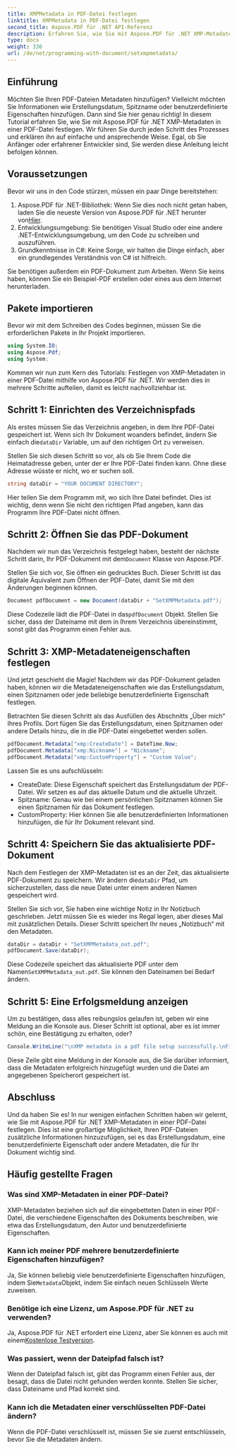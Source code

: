 ```yaml
---
title: XMPMetadata in PDF-Datei festlegen
linktitle: XMPMetadata in PDF-Datei festlegen
second_title: Aspose.PDF für .NET API-Referenz
description: Erfahren Sie, wie Sie mit Aspose.PDF für .NET XMP-Metadaten in einer PDF-Datei festlegen. Diese Schritt-für-Schritt-Anleitung führt Sie durch den gesamten Prozess, vom Einrichten bis zum Speichern des Dokuments.
type: docs
weight: 330
url: /de/net/programming-with-document/setxmpmetadata/
---
```

## Einführung

Möchten Sie Ihren PDF-Dateien Metadaten hinzufügen? Vielleicht möchten Sie Informationen wie Erstellungsdatum, Spitzname oder benutzerdefinierte Eigenschaften hinzufügen. Dann sind Sie hier genau richtig! In diesem Tutorial erfahren Sie, wie Sie mit Aspose.PDF für .NET XMP-Metadaten in einer PDF-Datei festlegen. Wir führen Sie durch jeden Schritt des Prozesses und erklären ihn auf einfache und ansprechende Weise. Egal, ob Sie Anfänger oder erfahrener Entwickler sind, Sie werden diese Anleitung leicht befolgen können.

## Voraussetzungen

Bevor wir uns in den Code stürzen, müssen ein paar Dinge bereitstehen:

1.  Aspose.PDF für .NET-Bibliothek: Wenn Sie dies noch nicht getan haben, laden Sie die neueste Version von Aspose.PDF für .NET herunter von[Hier](https://releases.aspose.com/pdf/net/).
2. Entwicklungsumgebung: Sie benötigen Visual Studio oder eine andere .NET-Entwicklungsumgebung, um den Code zu schreiben und auszuführen.
3. Grundkenntnisse in C#: Keine Sorge, wir halten die Dinge einfach, aber ein grundlegendes Verständnis von C# ist hilfreich.

Sie benötigen außerdem ein PDF-Dokument zum Arbeiten. Wenn Sie keins haben, können Sie ein Beispiel-PDF erstellen oder eines aus dem Internet herunterladen.

## Pakete importieren

Bevor wir mit dem Schreiben des Codes beginnen, müssen Sie die erforderlichen Pakete in Ihr Projekt importieren.

```csharp
using System.IO;
using Aspose.Pdf;
using System;
```

Kommen wir nun zum Kern des Tutorials: Festlegen von XMP-Metadaten in einer PDF-Datei mithilfe von Aspose.PDF für .NET. Wir werden dies in mehrere Schritte aufteilen, damit es leicht nachvollziehbar ist.

## Schritt 1: Einrichten des Verzeichnispfads

 Als erstes müssen Sie das Verzeichnis angeben, in dem Ihre PDF-Datei gespeichert ist. Wenn sich Ihr Dokument woanders befindet, ändern Sie einfach die`dataDir` Variable, um auf den richtigen Ort zu verweisen.

Stellen Sie sich diesen Schritt so vor, als ob Sie Ihrem Code die Heimatadresse geben, unter der er Ihre PDF-Datei finden kann. Ohne diese Adresse wüsste er nicht, wo er suchen soll.

```csharp
string dataDir = "YOUR DOCUMENT DIRECTORY";
```

Hier teilen Sie dem Programm mit, wo sich Ihre Datei befindet. Dies ist wichtig, denn wenn Sie nicht den richtigen Pfad angeben, kann das Programm Ihre PDF-Datei nicht öffnen.

## Schritt 2: Öffnen Sie das PDF-Dokument

 Nachdem wir nun das Verzeichnis festgelegt haben, besteht der nächste Schritt darin, Ihr PDF-Dokument mit dem`Document` Klasse von Aspose.PDF.

Stellen Sie sich vor, Sie öffnen ein gedrucktes Buch. Dieser Schritt ist das digitale Äquivalent zum Öffnen der PDF-Datei, damit Sie mit den Änderungen beginnen können.

```csharp
Document pdfDocument = new Document(dataDir + "SetXMPMetadata.pdf");
```

 Diese Codezeile lädt die PDF-Datei in das`pdfDocument` Objekt. Stellen Sie sicher, dass der Dateiname mit dem in Ihrem Verzeichnis übereinstimmt, sonst gibt das Programm einen Fehler aus.

## Schritt 3: XMP-Metadateneigenschaften festlegen

Und jetzt geschieht die Magie! Nachdem wir das PDF-Dokument geladen haben, können wir die Metadateneigenschaften wie das Erstellungsdatum, einen Spitznamen oder jede beliebige benutzerdefinierte Eigenschaft festlegen.

Betrachten Sie diesen Schritt als das Ausfüllen des Abschnitts „Über mich“ Ihres Profils. Dort fügen Sie das Erstellungsdatum, einen Spitznamen oder andere Details hinzu, die in die PDF-Datei eingebettet werden sollen.

```csharp
pdfDocument.Metadata["xmp:CreateDate"] = DateTime.Now;
pdfDocument.Metadata["xmp:Nickname"] = "Nickname";
pdfDocument.Metadata["xmp:CustomProperty"] = "Custom Value";
```

Lassen Sie es uns aufschlüsseln:
- CreateDate: Diese Eigenschaft speichert das Erstellungsdatum der PDF-Datei. Wir setzen es auf das aktuelle Datum und die aktuelle Uhrzeit.
- Spitzname: Genau wie bei einem persönlichen Spitznamen können Sie einen Spitznamen für das Dokument festlegen.
- CustomProperty: Hier können Sie alle benutzerdefinierten Informationen hinzufügen, die für Ihr Dokument relevant sind.

## Schritt 4: Speichern Sie das aktualisierte PDF-Dokument

 Nach dem Festlegen der XMP-Metadaten ist es an der Zeit, das aktualisierte PDF-Dokument zu speichern. Wir ändern die`dataDir` Pfad, um sicherzustellen, dass die neue Datei unter einem anderen Namen gespeichert wird.

Stellen Sie sich vor, Sie haben eine wichtige Notiz in Ihr Notizbuch geschrieben. Jetzt müssen Sie es wieder ins Regal legen, aber dieses Mal mit zusätzlichen Details. Dieser Schritt speichert Ihr neues „Notizbuch“ mit den Metadaten.

```csharp
dataDir = dataDir + "SetXMPMetadata_out.pdf";
pdfDocument.Save(dataDir);
```

 Diese Codezeile speichert das aktualisierte PDF unter dem Namen`SetXMPMetadata_out.pdf`. Sie können den Dateinamen bei Bedarf ändern.

## Schritt 5: Eine Erfolgsmeldung anzeigen

Um zu bestätigen, dass alles reibungslos gelaufen ist, geben wir eine Meldung an die Konsole aus. Dieser Schritt ist optional, aber es ist immer schön, eine Bestätigung zu erhalten, oder?

```csharp
Console.WriteLine("\nXMP metadata in a pdf file setup successfully.\nFile saved at " + dataDir);
```

Diese Zeile gibt eine Meldung in der Konsole aus, die Sie darüber informiert, dass die Metadaten erfolgreich hinzugefügt wurden und die Datei am angegebenen Speicherort gespeichert ist.

## Abschluss

Und da haben Sie es! In nur wenigen einfachen Schritten haben wir gelernt, wie Sie mit Aspose.PDF für .NET XMP-Metadaten in einer PDF-Datei festlegen. Dies ist eine großartige Möglichkeit, Ihren PDF-Dateien zusätzliche Informationen hinzuzufügen, sei es das Erstellungsdatum, eine benutzerdefinierte Eigenschaft oder andere Metadaten, die für Ihr Dokument wichtig sind.


## Häufig gestellte Fragen

### Was sind XMP-Metadaten in einer PDF-Datei?  
XMP-Metadaten beziehen sich auf die eingebetteten Daten in einer PDF-Datei, die verschiedene Eigenschaften des Dokuments beschreiben, wie etwa das Erstellungsdatum, den Autor und benutzerdefinierte Eigenschaften.

### Kann ich meiner PDF mehrere benutzerdefinierte Eigenschaften hinzufügen?  
 Ja, Sie können beliebig viele benutzerdefinierte Eigenschaften hinzufügen, indem Sie`Metadata`Objekt, indem Sie einfach neuen Schlüsseln Werte zuweisen.

### Benötige ich eine Lizenz, um Aspose.PDF für .NET zu verwenden?  
 Ja, Aspose.PDF für .NET erfordert eine Lizenz, aber Sie können es auch mit einem[Kostenlose Testversion](https://releases.aspose.com/).

### Was passiert, wenn der Dateipfad falsch ist?  
Wenn der Dateipfad falsch ist, gibt das Programm einen Fehler aus, der besagt, dass die Datei nicht gefunden werden konnte. Stellen Sie sicher, dass Dateiname und Pfad korrekt sind.

### Kann ich die Metadaten einer verschlüsselten PDF-Datei ändern?  
Wenn die PDF-Datei verschlüsselt ist, müssen Sie sie zuerst entschlüsseln, bevor Sie die Metadaten ändern.